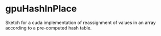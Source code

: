 # gpuHashInPlace
Sketch for a cuda implementation of reassignment of values in an array according to a pre-computed hash table. 
